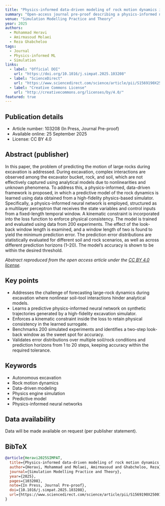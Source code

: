 ```yaml
---
title: "Physics-informed data-driven modeling of rock motion dynamics in excavation using a high-fidelity simulator"
summary: "Open-access journal pre-proof describing a physics-informed neural network surrogate trained on 200 high-fidelity excavation simulations to forecast rock motion with physically consistent constraints."
venue: "Simulation Modelling Practice and Theory"
year: 2025
authors:
  - Mohammad Heravi
  - Amirmasoud Molaei
  - Reza Ghabcheloo
tags:
  - Journal
  - Physics-informed ML
  - Simulation
links:
  - label: "Official DOI"
    url: "https://doi.org/10.1016/j.simpat.2025.103208"
  - label: "ScienceDirect"
    url: "https://www.sciencedirect.com/science/article/pii/S1569190X25001431"
  - label: "Creative Commons License"
    url: "http://creativecommons.org/licenses/by/4.0/"
featured: true
---
```


## Publication details

- Article number: 103208 (In Press, Journal Pre-proof)
- Available online: 25 September 2025
- License: CC BY 4.0

## Abstract (publisher)

In this paper, the problem of predicting the motion of large rocks during excavation is addressed. During excavation, complex interactions are observed among the excavator bucket, rock, and soil, which are not effectively captured using analytical models due to nonlinearities and unknown phenomena. To address this, a physics-informed, data-driven framework is proposed, in which a predictive model of the rock dynamics is learned using data obtained from a high-fidelity physics-based simulator. Specifically, a physics-informed neural network is employed, structured as a multilayer perceptron that receives the state variables and control inputs from a fixed-length temporal window. A kinematic constraint is incorporated into the loss function to enforce physical consistency. The model is trained and evaluated using data from 200 experiments. The effect of the look-back window length is examined, and a window length of two is found to yield the minimum prediction error. The prediction error distributions are statistically evaluated for different soil and rock scenarios, as well as across different prediction horizons (1–20). The model’s accuracy is shown to be within the desired threshold.

*Abstract reproduced from the open access article under the [CC BY 4.0 license](http://creativecommons.org/licenses/by/4.0/).* 

## Key points

- Addresses the challenge of forecasting large-rock dynamics during excavation where nonlinear soil–tool interactions hinder analytical models.
- Learns a predictive physics-informed neural network on synthetic trajectories generated by a high-fidelity excavation simulator.
- Enforces a kinematic constraint inside the loss to retain physical consistency in the learned surrogate.
- Benchmarks 200 simulated experiments and identifies a two-step look-back window as the sweet spot for accuracy.
- Validates error distributions over multiple soil/rock conditions and prediction horizons from 1 to 20 steps, keeping accuracy within the required tolerance.

## Keywords

- Autonomous excavation
- Rock motion dynamics
- Data-driven modeling
- Physics engine simulation
- Predictive model
- Physics-informed neural networks

## Data availability

Data will be made available on request (per publisher statement).

## BibTeX

```bibtex
@article{Heravi2025SIMPAT,
  title={Physics-informed data-driven modeling of rock motion dynamics in excavation using a high-fidelity simulator},
  author={Heravi, Mohammad and Molaei, Amirmasoud and Ghabcheloo, Reza},
  journal={Simulation Modelling Practice and Theory},
  year={2025},
  pages={103208},
  note={In Press, Journal Pre-proof},
  doi={10.1016/j.simpat.2025.103208},
  url={https://www.sciencedirect.com/science/article/pii/S1569190X25001431}
}
```
